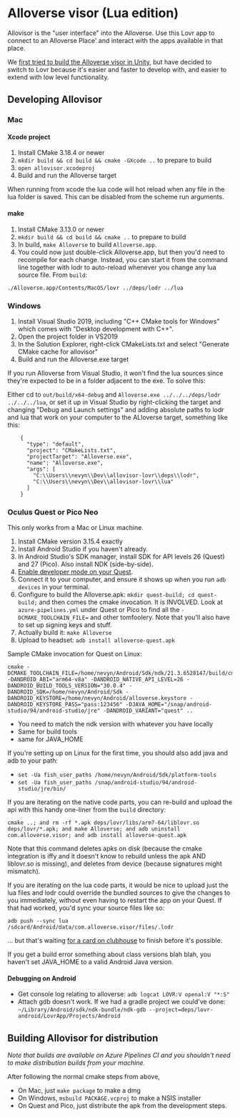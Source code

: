 # Alloverse visor (Lua edition)

Allovisor is the "user interface" into the Alloverse. Use this Lovr app to connect to an Alloverse Place' and interact with the apps available in that place.

We [first tried to build the Alloverse visor in Unity](https://github.com/alloverse/allovisor-unity),
but have decided to switch to Lovr because it's easier and faster to develop
with, and easier to extend with low level functionality.

## Developing Allovisor

### Mac

#### Xcode project

1. Install CMake 3.18.4 or newer
2. `mkdir build && cd build && cmake -GXcode ..` to prepare to build
3. `open allovisor.xcodeproj`
4. Build and run the Alloverse target

When running from xcode the lua code will hot reload when any file in the lua folder is saved. This can be disabled from the scheme run arguments. 

#### make

1. Install CMake 3.13.0 or newer
2. `mkdir build && cd build && cmake ..` to prepare to build
3. In build, `make Alloverse` to build `Alloverse.app`.
4. You could now just double-click Alloverse.app, but then you'd need to recompile
   for each change. Instead, you can start it from the command line together with
   lodr to auto-reload whenever you change any lua source file. From `build`:

`./Alloverse.app/Contents/MacOS/lovr ../deps/lodr ../lua`

### Windows

1. Install Visual Studio 2019, including "C++ CMake tools for Windows" which comes with "Desktop development with C++".
2. Open the project folder in VS2019
3. In the Solution Explorer, right-click CMakeLists.txt and select "Generate CMake cache for allovisor"
4. Build and run the Alloverse.exe target

If you run Alloverse from Visual Studio, it won't find the lua sources since they're expected to be
in a folder adjacent to the exe. To solve this:

Either cd to `out/build/x64-debug` and `Alloverse.exe ../../../deps/lodr ../../../lua`, or set it up
in Visual Studio by right-clicking the target and changing "Debug and Launch settings" and adding
absolute paths to lodr and lua that work on your computer to the ALloverse target, something like this:

```
    {
      "type": "default",
      "project": "CMakeLists.txt",
      "projectTarget": "Alloverse.exe",
      "name": "Alloverse.exe",
      "args": [
        "C:\\Users\\nevyn\\Dev\\allovisor-lovr\\deps\\lodr",
        "C:\\Users\\nevyn\\Dev\\allovisor-lovr\\lua"
      ]
    }
```

### Oculus Quest or Pico Neo

This only works from a Mac or Linux machine.

1. Install CMake version 3.15.4 exactly
2. Install Android Studio if you haven't already.
3. In Android Studio's SDK manager, install SDK for API levels 26 (Quest) and 27 (Pico). Also install NDK (side-by-side).
4. [Enable developer mode on your Quest](https://developer.oculus.com/documentation/quest/latest/concepts/mobile-device-setup-quest/).
5. Connect it to your computer, and ensure it shows up when you run `adb devices` in your terminal.
6. Configure to build the Alloverse.apk: `mkdir quest-build; cd quest-build;` and then comes the cmake invocation. It is INVOLVED. Look at `azure-pipelines.yml` under Quest or Pico to find all the `-DCMAKE_TOOLCHAIN_FILE=` and other tomfoolery. Note that you'll also have to set up signing keys and stuff.
7. Actually build it: `make Alloverse`
8. Upload to headset: `adb install alloverse-quest.apk`

Sample CMake invocation for Quest on Linux:

```
cmake -DCMAKE_TOOLCHAIN_FILE=/home/nevyn/Android/Sdk/ndk/21.3.6528147/build/cmake/android.toolchain.cmake -DANDROID_ABI="arm64-v8a" -DANDROID_NATIVE_API_LEVEL=26 -DANDROID_BUILD_TOOLS_VERSION="30.0.4" -DANDROID_SDK=/home/nevyn/Android/Sdk -DANDROID_KEYSTORE=/home/nevyn/Android/alloverse.keystore -DANDROID_KEYSTORE_PASS="pass:123456" -DJAVA_HOME="/snap/android-studio/94/android-studio/jre" -DANDROID_VARIANT="quest" ..
```

* You need to match the ndk version with whatever you have locally
* Same for build tools
* same for JAVA_HOME

If you're setting up on Linux for the first time, you should also add java and adb to your path:
* `set -Ua fish_user_paths /home/nevyn/Android/Sdk/platform-tools`
* `set -Ua fish_user_paths /snap/android-studio/94/android-studio/jre/bin/`

If you are iterating on the native code parts, you can re-build and upload the api with this handy one-liner
from the `build` directory:

`cmake ..; and rm -rf *.apk deps/lovr/libs/arm7-64/liblovr.so deps/lovr/*.apk; and make Alloverse; and adb uninstall com.alloverse.visor; and adb install alloverse-quest.apk`

Note that this command deletes apks on disk (because the cmake integration is iffy and it doesn't know
to rebuild unless the apk AND liblovr.so is missing), and deletes from device (because signatures might mismatch).

If you are iterating on the lua code parts, it would be nice to upload just the lua files and
lodr could override the bundled sources to give the changes to you immediately, without even
having to restart the app on your Quest. If that had worked, you'd sync your source files like so:

`adb push --sync lua /sdcard/Android/data/com.alloverse.visor/files/.lodr`

... but that's waiting [for a card on clubhouse](https://app.clubhouse.io/alloverse/story/168/get-lodr-to-work-on-android-for-custom-alloverse-debug-apk)
to finish before it's possible.

If you get a build error something about class versions blah blah, you haven't set JAVA_HOME
to a valid Android Java version.

#### Debugging on Android

* Get console log relating to alloverse: `adb logcat LOVR:V openal:V "*:S"`
* Attach gdb doesn't work. If we had a gradle project we could've done: `~/Library/Android/sdk/ndk-bundle/ndk-gdb --project=deps/lovr-android/LovrApp/Projects/Android`

## Building Allovisor for distribution

_Note that builds are available on Azure Pipelines CI and you shouldn't need to make distribution builds from your machine._

After following the normal cmake steps from above,

* On Mac, just `make package` to make a dmg
* On Windows, `msbuild PACKAGE.vcproj` to make a NSIS installer
* On Quest and Pico, just distribute the apk from the development steps.

